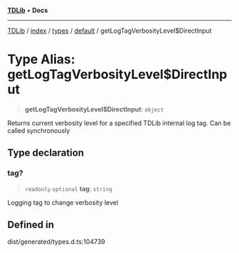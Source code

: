 [**TDLib**](../../../../../../README.md) • **Docs**

***

[TDLib](../../../../../../modules.md) / [index](../../../../../README.md) / [types](../../../README.md) / [default](../README.md) / getLogTagVerbosityLevel$DirectInput

# Type Alias: getLogTagVerbosityLevel$DirectInput

> **getLogTagVerbosityLevel$DirectInput**: `object`

Returns current verbosity level for a specified TDLib internal log tag. Can be called synchronously

## Type declaration

### tag?

> `readonly` `optional` **tag**: `string`

Logging tag to change verbosity level

## Defined in

dist/generated/types.d.ts:104739
